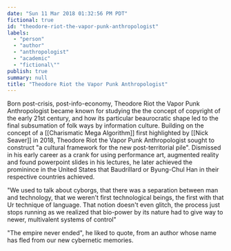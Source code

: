 ```yaml
---
date: "Sun 11 Mar 2018 01:32:56 PM PDT"
fictional: true
id: "theodore-riot-the-vapor-punk-anthropologist"
labels:
  - "person"
  - "author"
  - "anthropologist"
  - "academic"
  - "fictional\""
publish: true
summary: null
title: "Theodore Riot the Vapor Punk Anthropologist"
---
```



Born post-crisis, post-info-economy, Theodore Riot the Vapor Punk Anthropologist  became known for studying the the concept of copyright of the early 21st century, and how its particular beaurocratic shape led to the final subsumation of  folk ways by information culture. Building on the concept of a [[Charismatic Mega Algorithm]] first highlighted by [[Nick Seaver]] in 2018, Theodore Riot the Vapor Punk Anthropologist sought to construct "a cultural framework for the new post-territorial pile". Dismissed in his early career as a crank for using performance art, augmented reality and found powerpoint slides in his lectures, he later achieved the prominince in the United States that Baudrillard or Byung-Chul Han in their respective countries achieved.

"We used to talk about cyborgs, that there was a separation between man and technology, that we weren't first technological beings, the first with that Ur technique of language. That notion doesn't even glitch, the process just stops running as we realized that bio-power by its nature had to give way to newer, multivalent systems of control"

"The empire never ended", he liked to quote, from an author whose name has fled from our new cybernetic memories.
